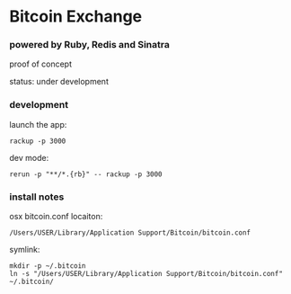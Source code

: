 # Bitcoin Exchange

### powered by Ruby, Redis and Sinatra

proof of concept

status: under development


### development

launch the app:

    rackup -p 3000
  
dev mode:  
  
    rerun -p "**/*.{rb}" -- rackup -p 3000 



### install notes

osx bitcoin.conf locaiton:

    /Users/USER/Library/Application Support/Bitcoin/bitcoin.conf
    
symlink:

    mkdir -p ~/.bitcoin
    ln -s "/Users/USER/Library/Application Support/Bitcoin/bitcoin.conf" ~/.bitcoin/
